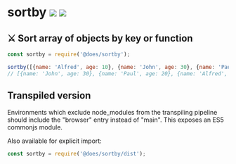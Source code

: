 # sortby [![](https://img.shields.io/npm/v/sortby.svg)](https://www.npmjs.com/package/sortby) [![](https://img.shields.io/badge/source--000000.svg?logo=github&style=social)](https://github.com/omrilotan/mono/tree/master/packages/sortby)

## ⚔️ Sort array of objects by key or function

```js
const sortby = require('@does/sortby');

sortby([{name: 'Alfred', age: 10}, {name: 'John', age: 30}, {name: 'Paul', age: 20}], 'age', {order: 'desc'});
// [{name: 'John', age: 30}, {name: 'Paul', age: 20}, {name: 'Alfred', age: 10}]
```

## Transpiled version
Environments which exclude node_modules from the transpiling pipeline should include the "browser" entry instead of "main". This exposes an ES5 commonjs module.

Also available for explicit import:
```js
const sortby = require('@does/sortby/dist');
```
